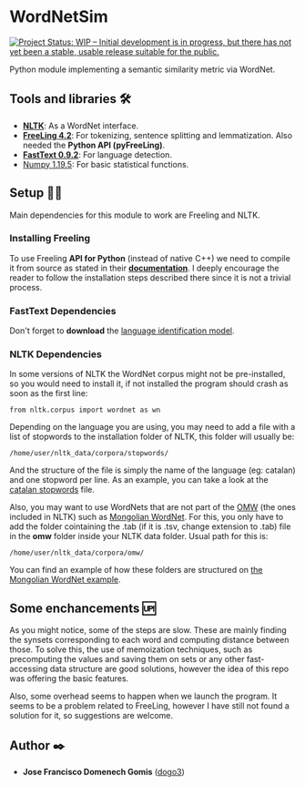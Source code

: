 # WordNetSim
[![Project Status: WIP – Initial development is in progress, but there has not yet been a stable, usable release suitable for the public.](https://www.repostatus.org/badges/latest/wip.svg)](https://www.repostatus.org/#wip)

Python module implementing a semantic similarity metric via WordNet.

## Tools and libraries 🛠️

- [**NLTK**](http://nltk.org/): As a WordNet interface.
- [**FreeLing 4.2**](http://nlp.lsi.upc.edu/freeling/node/1): For tokenizing, sentence splitting and lemmatization. Also needed the **Python API (pyFreeLing)**.
- [**FastText 0.9.2**](https://fasttext.cc/docs/en/support.html): For language detection.
- [Numpy 1.19.5](https://www.numpy.org): For basic statistical functions.

## Setup 👨‍💻

Main dependencies for this module to work are Freeling and NLTK.

### Installing Freeling

To use Freeling **API for Python** (instead of native C++) we need to compile it from source as stated in their [**documentation**](https://freeling-user-manual.readthedocs.io/en/v4.2/toc/). I deeply encourage the reader to follow the installation steps described there since it is not a trivial process.

### FastText Dependencies
Don't forget to **download** the [language identification model](https://dl.fbaipublicfiles.com/fasttext/supervised-models/lid.176.bin). 

### NLTK Dependencies

In some versions of NLTK the WordNet corpus might not be pre-installed, so you would need to install it, if not installed the program should crash as soon as the first line:

```
from nltk.corpus import wordnet as wn
```
Depending on the language you are using, you may need to add a file with a list of stopwords to the installation folder of NLTK, this folder will usually be: 
```
/home/user/nltk_data/corpora/stopwords/
```

And the structure of the file is simply the name of the language (eg: catalan) and one stopword per line. As an example, you can take a look at the [catalan stopwords](./catalan) file.

Also, you may want to use WordNets that are not part of the [OMW](http://compling.hss.ntu.edu.sg/omw/) (the ones included in NLTK) such as [Mongolian WordNet](https://github.com/kbatsuren/monwn). For this, you only have to add the folder cointaining the .tab (if it is .tsv, change extension to .tab) file in the **omw** folder inside your NLTK data folder. Usual path for this is:

```
/home/user/nltk_data/corpora/omw/
```

You can find an example of how these folders are structured on [the Mongolian WordNet example](./mon).

## Some enchancements 🆙

As you might notice, some of the steps are slow. These are mainly finding the synsets corresponding to each word and computing distance between those. To solve this, the use of memoization techniques, such as precomputing the values and saving them on sets or any other fast-accessing data structure are good solutions, however the idea of this repo was offering the basic features.

Also, some overhead seems to happen when we launch the program. It seems to be a problem related to FreeLing, however I have still not found a solution for it, so suggestions are welcome.
## Author ✒️

* **Jose Francisco Domenech Gomis** ([dogo3](https://github.com/dogo3))